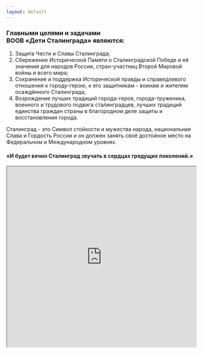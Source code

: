 ```yaml
---
layout: default
---
```


<h3 class="center">Главными целями и задачами<br>ВООВ &#171;Дети Сталинграда&#187; являются:</h3>
<ol>
	<li>Защита Чести и Славы Сталинграда;</li>
	<li>Сбережение Исторической Памяти о Сталинградской Победе и её значения для народов России, стран-участниц Второй
		Мировой войны и всего мира;</li>
	<li>Сохранение и поддержка Исторической правды и справедливого отношения к городу-герою, к его защитникам - воинам и
		жителям осаждённого Сталинграда;</li>
	<li>Возрождение лучших традиций города-героя, города-труженика, военного и трудового подвига сталинградцев, лучших
		традиций единства граждан страны в благородном деле защиты и восстановления города.</li>
</ol>
<p>Сталинград - это Символ стойкости и мужества народа, национальная Слава и Гордость России и он должен занять своё
	достойное место на Федеральном и Международном уровнях.</p>
<h4>&#171;И будет вечно Сталинград звучать в сердцах грядущих поколений.&#187;</h4>
<iframe src="https://drive.google.com/file/d/0BwxC13B8VsoAR1VrTThZVmVreE0/preview" width="100%d" height="480"></iframe>